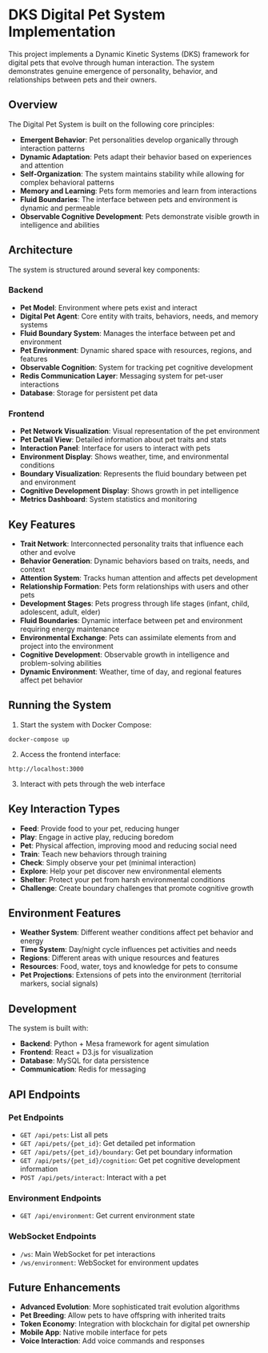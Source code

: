 # DKS Digital Pet System Implementation

This project implements a Dynamic Kinetic Systems (DKS) framework for digital pets that evolve through human interaction. The system demonstrates genuine emergence of personality, behavior, and relationships between pets and their owners.

## Overview

The Digital Pet System is built on the following core principles:
- **Emergent Behavior**: Pet personalities develop organically through interaction patterns
- **Dynamic Adaptation**: Pets adapt their behavior based on experiences and attention
- **Self-Organization**: The system maintains stability while allowing for complex behavioral patterns
- **Memory and Learning**: Pets form memories and learn from interactions
- **Fluid Boundaries**: The interface between pets and environment is dynamic and permeable
- **Observable Cognitive Development**: Pets demonstrate visible growth in intelligence and abilities

## Architecture

The system is structured around several key components:

### Backend
- **Pet Model**: Environment where pets exist and interact
- **Digital Pet Agent**: Core entity with traits, behaviors, needs, and memory systems
- **Fluid Boundary System**: Manages the interface between pet and environment
- **Pet Environment**: Dynamic shared space with resources, regions, and features
- **Observable Cognition**: System for tracking pet cognitive development
- **Redis Communication Layer**: Messaging system for pet-user interactions
- **Database**: Storage for persistent pet data

### Frontend
- **Pet Network Visualization**: Visual representation of the pet environment
- **Pet Detail View**: Detailed information about pet traits and stats
- **Interaction Panel**: Interface for users to interact with pets
- **Environment Display**: Shows weather, time, and environmental conditions
- **Boundary Visualization**: Represents the fluid boundary between pet and environment
- **Cognitive Development Display**: Shows growth in pet intelligence
- **Metrics Dashboard**: System statistics and monitoring

## Key Features

- **Trait Network**: Interconnected personality traits that influence each other and evolve
- **Behavior Generation**: Dynamic behaviors based on traits, needs, and context
- **Attention System**: Tracks human attention and affects pet development
- **Relationship Formation**: Pets form relationships with users and other pets
- **Development Stages**: Pets progress through life stages (infant, child, adolescent, adult, elder)
- **Fluid Boundaries**: Dynamic interface between pet and environment requiring energy maintenance
- **Environmental Exchange**: Pets can assimilate elements from and project into the environment
- **Cognitive Development**: Observable growth in intelligence and problem-solving abilities
- **Dynamic Environment**: Weather, time of day, and regional features affect pet behavior

## Running the System

1. Start the system with Docker Compose:
```
docker-compose up
```

2. Access the frontend interface:
```
http://localhost:3000
```

3. Interact with pets through the web interface

## Key Interaction Types

- **Feed**: Provide food to your pet, reducing hunger
- **Play**: Engage in active play, reducing boredom
- **Pet**: Physical affection, improving mood and reducing social need
- **Train**: Teach new behaviors through training
- **Check**: Simply observe your pet (minimal interaction)
- **Explore**: Help your pet discover new environmental elements
- **Shelter**: Protect your pet from harsh environmental conditions
- **Challenge**: Create boundary challenges that promote cognitive growth

## Environment Features

- **Weather System**: Different weather conditions affect pet behavior and energy
- **Time System**: Day/night cycle influences pet activities and needs
- **Regions**: Different areas with unique resources and features
- **Resources**: Food, water, toys and knowledge for pets to consume
- **Pet Projections**: Extensions of pets into the environment (territorial markers, social signals)

## Development

The system is built with:
- **Backend**: Python + Mesa framework for agent simulation
- **Frontend**: React + D3.js for visualization
- **Database**: MySQL for data persistence
- **Communication**: Redis for messaging

## API Endpoints

### Pet Endpoints
- `GET /api/pets`: List all pets
- `GET /api/pets/{pet_id}`: Get detailed pet information
- `GET /api/pets/{pet_id}/boundary`: Get pet boundary information
- `GET /api/pets/{pet_id}/cognition`: Get pet cognitive development information
- `POST /api/pets/interact`: Interact with a pet

### Environment Endpoints
- `GET /api/environment`: Get current environment state

### WebSocket Endpoints
- `/ws`: Main WebSocket for pet interactions
- `/ws/environment`: WebSocket for environment updates

## Future Enhancements

- **Advanced Evolution**: More sophisticated trait evolution algorithms
- **Pet Breeding**: Allow pets to have offspring with inherited traits
- **Token Economy**: Integration with blockchain for digital pet ownership
- **Mobile App**: Native mobile interface for pets
- **Voice Interaction**: Add voice commands and responses
